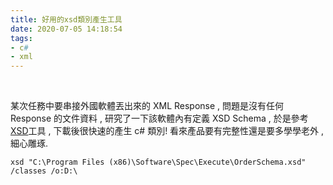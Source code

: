 ```yaml
---
title: 好用的xsd類別產生工具
date: 2020-07-05 14:18:54
tags:
- c#
- xml
---
```

&nbsp;
<!-- more -->
某次任務中要串接外國軟體丟出來的 XML Response , 問題是沒有任何 Response 的文件資料 , 研究了一下該軟體內有定義 XSD Schema , 於是參考[XSD](https://docs.microsoft.com/zh-tw/dotnet/standard/serialization/xml-schema-definition-tool-xsd-exe)工具 , 下載後很快速的產生 c# 類別! 看來產品要有完整性還是要多學學老外 , 細心雕琢.

```
xsd "C:\Program Files (x86)\Software\Spec\Execute\OrderSchema.xsd" /classes /o:D:\
```
